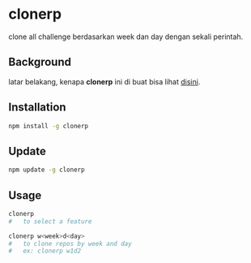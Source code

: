 # clonerp

clone all challenge berdasarkan week dan day dengan sekali perintah.

## Background

latar belakang, kenapa **clonerp** ini di buat bisa lihat [disini](https://www.notion.so/Clone-repos-by-day-b9698ff1431b440592925ec7034a37e2).

## Installation

```bash
npm install -g clonerp
```

## Update

```bash
npm update -g clonerp
```

## Usage

```bash
clonerp
#   to select a feature

clonerp w<week>d<day>
#   to clone repos by week and day
#   ex: clonerp w1d2
```
